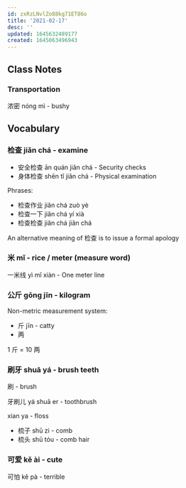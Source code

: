 ```yaml
---
id: zxRzLNvlZo88kg71ET86o
title: '2021-02-17'
desc: ''
updated: 1645632489177
created: 1645063496943
---
```


## Class Notes

### Transportation

浓密 nóng mì - bushy

## Vocabulary

### 检查 jiǎn chá - examine

- 安全检查 ān quán jiǎn chá - Security checks
- 身体检查 shēn tǐ jiǎn chá - Physical examination

Phrases:
- 检查作业 jiǎn chá zuò yè
- 检查一下 jiǎn chá yí xià 
- 检查检查 jiǎn chá jiǎn chá

An alternative meaning of 检查 is to issue a formal apology

### 米 mǐ - rice / meter (measure word)

一米线 yì mǐ xiàn - One meter line

### 公斤 gōng jīn - kilogram

Non-metric measurement system: 
- 斤 jīn - catty
- 两

1 斤 = 10 两

### 刷牙 shuā yá - brush teeth

刷 - brush

牙刷儿 yá shuā er - toothbrush

xian ya - floss 

- 梳子 shū zi - comb
- 梳头 shū tóu - comb hair

### 可爱 kě ài - cute 

可怕 kě pà - terrible
